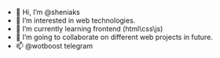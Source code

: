 - 👋 Hi, I’m @sheniaks
- 👀 I’m interested in web technologies.
- 🌱 I’m currently learning frontend (html\css\js)
- 💞️ I’m going to collaborate on different web projects in future.
- 📫 @wotboost telegram

<!---
sheniaks/sheniaks is a ✨ special ✨ repository because its `README.md` (this file) appears on your GitHub profile.
You can click the Preview link to take a look at your changes.
--->
